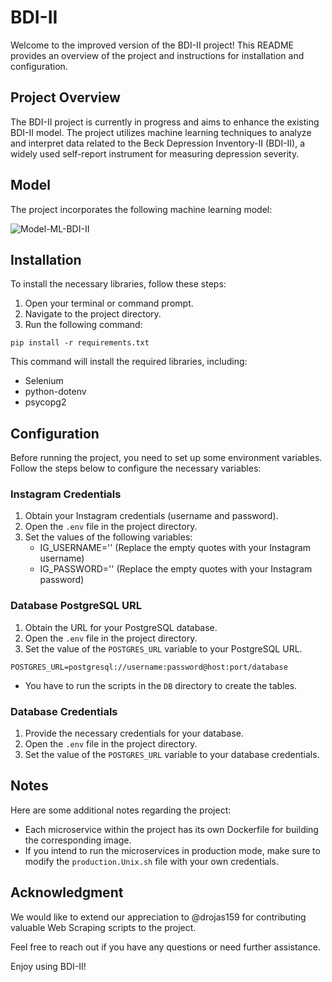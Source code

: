 # BDI-II

Welcome to the improved version of the BDI-II project! This README provides an overview of the project and instructions for installation and configuration.

## Project Overview

The BDI-II project is currently in progress and aims to enhance the existing BDI-II model. The project utilizes machine learning techniques to analyze and interpret data related to the Beck Depression Inventory-II (BDI-II), a widely used self-report instrument for measuring depression severity.

## Model

The project incorporates the following machine learning model:

![Model-ML-BDI-II](https://images2.imgbox.com/4a/db/CDNDXpw3_o.png)

## Installation

To install the necessary libraries, follow these steps:

1. Open your terminal or command prompt.
2. Navigate to the project directory.
3. Run the following command:

```console
pip install -r requirements.txt
```

This command will install the required libraries, including:
- Selenium
- python-dotenv
- psycopg2

## Configuration

Before running the project, you need to set up some environment variables. Follow the steps below to configure the necessary variables:

### Instagram Credentials

1. Obtain your Instagram credentials (username and password).
2. Open the `.env` file in the project directory.
3. Set the values of the following variables:
   - IG_USERNAME='' (Replace the empty quotes with your Instagram username)
   - IG_PASSWORD='' (Replace the empty quotes with your Instagram password)

### Database PostgreSQL URL

1. Obtain the URL for your PostgreSQL database.
2. Open the `.env` file in the project directory.
3. Set the value of the `POSTGRES_URL` variable to your PostgreSQL URL.

```
POSTGRES_URL=postgresql://username:password@host:port/database
```

* You have to run the scripts in the `DB` directory to create the tables.

### Database Credentials

1. Provide the necessary credentials for your database.
2. Open the `.env` file in the project directory.
3. Set the value of the `POSTGRES_URL` variable to your database credentials.

## Notes

Here are some additional notes regarding the project:

- Each microservice within the project has its own Dockerfile for building the corresponding image.
- If you intend to run the microservices in production mode, make sure to modify the `production.Unix.sh` file with your own credentials.

## Acknowledgment

We would like to extend our appreciation to @drojas159 for contributing valuable Web Scraping scripts to the project.

Feel free to reach out if you have any questions or need further assistance.

Enjoy using BDI-II!
